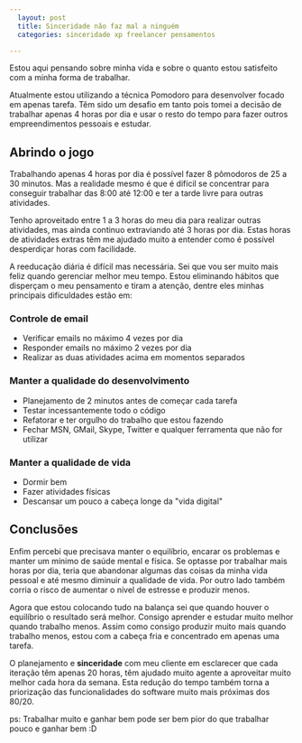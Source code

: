 ```yaml
---
  layout: post
  title: Sinceridade não faz mal a ninguém
  categories: sinceridade xp freelancer pensamentos

---
```




Estou aqui pensando sobre minha vida e sobre o quanto estou satisfeito com a minha forma de trabalhar. 

Atualmente estou utilizando a técnica Pomodoro para desenvolver focado em apenas tarefa. Têm sido um desafio em tanto pois tomei a decisão de trabalhar apenas 4 horas por dia e usar o resto do tempo para fazer outros empreendimentos pessoais e estudar.

## Abrindo o jogo

Trabalhando apenas 4 horas por dia é possível fazer 8 pômodoros de 25 a 30 minutos. Mas a realidade mesmo é que é difícil se concentrar para conseguir trabalhar das 8:00 até 12:00 e ter a tarde livre para outras atividades.

Tenho aproveitado entre 1 a 3 horas do meu dia para realizar outras atividades, mas ainda continuo extraviando até 3 horas por dia. Estas horas de atividades extras têm me ajudado muito a entender como é possível desperdiçar horas com facilidade. 

A reeducação diária é difícil mas necessária. Sei que vou ser muito mais feliz quando gerenciar melhor meu tempo. Estou eliminando hábitos que disperçam o meu pensamento e tiram a atenção, dentre eles minhas principais dificuldades estão em:

### Controle de email

* Verificar emails no máximo 4 vezes por dia
* Responder emails no máximo 2 vezes por dia
* Realizar as duas atividades acima em momentos separados

### Manter a qualidade do desenvolvimento

* Planejamento de 2 minutos antes de começar cada tarefa
* Testar incessantemente todo o código
* Refatorar e ter orgulho do trabalho que estou fazendo
* Fechar MSN, GMail, Skype, Twitter e qualquer ferramenta que não for utilizar

### Manter a qualidade de vida

* Dormir bem
* Fazer atividades físicas
* Descansar um pouco a cabeça longe da "vida digital"

## Conclusões

Enfim percebi que precisava manter o equilíbrio, encarar os problemas e manter um mínimo de saúde mental e física. Se optasse por trabalhar mais horas por dia, teria que abandonar algumas das coisas da minha vida pessoal e até mesmo diminuir a qualidade de vida. Por outro lado também corria o risco de aumentar o nível de estresse e produzir menos. 

Agora que estou colocando tudo na balança sei que quando houver o equilíbrio o resultado será melhor. Consigo aprender e estudar muito melhor quando trabalho menos. Assim como consigo produzir muito mais quando trabalho menos, estou com a cabeça fria e concentrado em apenas uma tarefa.

O planejamento e **sinceridade** com meu cliente em esclarecer que cada iteração têm apenas 20 horas, têm ajudado muito agente a aproveitar muito melhor cada hora da semana. Esta redução do tempo também torna a priorização das funcionalidades do software muito mais próximas dos 80/20.

ps: Trabalhar muito e ganhar bem pode ser bem pior do que trabalhar pouco e ganhar bem :D
